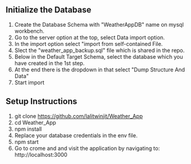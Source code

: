 
## Initialize the Database

1. Create the Database Schema with "WeatherAppDB" name on mysql workbench.
2. Go to the server option at the top, select Data import option.
3. In the import option select "import from self-contained File.
4. Slect the "weather_app_backup.sql" file which is shared in the repo.
5. Below in the Default Target Schema, select the database which you have created in the 1st step.
6. At the end there is the dropdown in that select "Dump Structure And Data"
7. Start import


## Setup Instructions

1. git clone https://github.com/lalitwinjit/Weather_App
2. cd Weather_App
3. npm install
4. Replace your database credentials in the env file.
5. npm start
6. Go to crome and and visit the application by navigating to: http://localhost:3000 


